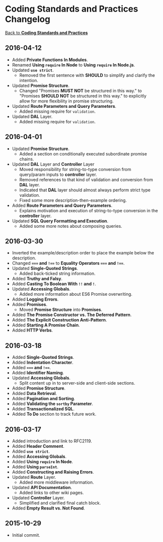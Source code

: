 # **Coding Standards and Practices Changelog**

[Back to **Coding Standards and Practices**](https://github.com/TeraLogics/coding-standards/blob/master/coding-standards.md)

## 2016-04-12
* Added **Private Functions In Modules**.
* Renamed **Using `require` In Node** to **Using `require` In Node.js**.
* Updated **`use strict`**.
  * Removed the first sentence with **SHOULD** to simplify and clarify the intention.
* Updated **Promise Structure**.
  * Changed "Promises **MUST NOT** be structured in this way." to "Promises **SHOULD NOT** be structured in this way." to explicitly allow for more flexibility in promise structuring.
* Updated **Route Parameters and Query Parameters**.
  * Added missing require for `validation`.
* Updated **DAL** Layer.
  * Added missing require for `validation`.

## 2016-04-01
* Updated **Promise Structure**.
  * Added a section on conditionally executed subordinate promise chains.
* Updated **DAL** Layer and **Controller** Layer
  * Moved responsibility for string-to-type conversion from query/param inputs to **controller** layer.
  * Removed references to that kind of validation and conversion from **DAL** layer.
  * Indicated that **DAL** layer should almost always perform strict type validation.
  * Fixed some more description-then-example ordering.
* Added **Route Parameters and Query Parameters**.
  * Explains motivation and execution of string-to-type conversion in the **controller** layer.
* Updated **SQL Query Formatting and Execution**.
  * Added some more notes about composing queries.

## 2016-03-30
* Inverted the example/description order to place the example below the description.
* Changed **`===` and `!==`** to **Equality Operators `===` and `!==`**.
* Updated **Single-Quoted Strings**.
  * Added back-ticked string information.
* Added **Truthy and Falsy**.
* Added **Casting To Boolean With `!!` and `!`**.
* Updated **Accessing Globals**.
  * Added more information about ES6 Promise overwriting.
* Added **Logging Errors**.
* Added **Promises**.
  * Moved **Promise Structure** into **Promises**.
* Added **The Promise Constructor vs. The Deferred Pattern**.
* Added **The Explicit Construction Anti-Pattern**.
* Added **Starting A Promise Chain**.
* Added **HTTP Verbs**.

## 2016-03-18
* Added **Single-Quoted Strings**.
* Added **Indentation Character**.
* Added **`===` and `!==`**.
* Added **Identifier Naming**.
* Updated **Accessing Globals**.
  * Split content up in to server-side and client-side sections.
* Added **Promise Structure**.
* Added **Data Retrieval**.
* Added **Pagination and Sorting**.
* Added **Validating the `sortby` Parameter**.
* Added **Transactionalized SQL**.
* Added **To Do** section to track future work.

## 2016-03-17
* Added introduction and link to RFC2119.
* Added **Header Comment**.
* Added **`use strict`**.
* Added **Accessing Globals**.
* Added **Using `require` In Node**.
* Added **Using `parseInt`**.
* Added **Constructing and Raising Errors**.
* Updated **Route** Layer.
  * Added more middleware information.
* Updated **API Documentation**.
  * Added links to other wiki pages.
* Updated **Controller** Layer.
  * Simplified and clarified final catch block.
* Added **Empty Result vs. Not Found**.

## 2015-10-29
* Initial commit.
